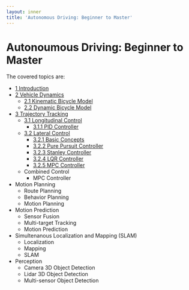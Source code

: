 ```yaml
---
layout: inner
title: 'Autonomous Driving: Beginner to Master'
---
```


# Autonoumous Driving: Beginner to Master

The covered topics are:

- [1 Introduction](./book/1-introduction.md)
- [2 Vehicle Dynamics](./book/2-vehicle-dynamics/content.md)
    - [2.1 Kinematic Bicycle Model](./book/2-vehicle-dynamics/kinematic-bicycle.md)
    - [2.2 Dynamic Bicycle Model](./book/2-vehicle-dynamics/dynamic-bicycle.md)
- [3 Trajectory Tracking](./book/3-trajectory-tracking/content.md)
    - [3.1 Longitudinal Control](./book/3-trajectory-tracking/longitudinal-control/content.md)
        - [3.1.1 PID Controller](./book/3-trajectory-tracking/longitudinal-control/pid.md)
    - [3.2 Lateral Control](./book/3-trajectory-tracking/lateral-control/content.md)
        - [3.2.1 Basic Concepts](./book/3-trajectory-tracking/lateral-control/basics.md)
        - [3.2.2 Pure Pursuit Controller](./book/3-trajectory-tracking/lateral-control/pure-pursuit.md)
        - [3.2.3 Stanley Controller](./book/3-trajectory-tracking/lateral-control/stanley.md)
        - [3.2.4 LQR Controller](./book/3-trajectory-tracking/lateral-control/lqr.md)
        - [3.2.5 MPC Controller](./book/3-trajectory-tracking/lateral-control/mpc.md)
    - Combined Control
        - MPC Controller
- Motion Planning
    - Route Planning
    - Behavior Planning
    - Motion Planning
- Motion Prediction
    - Sensor Fusion
    - Multi-target Tracking
    - Motion Prediction
- Simultenanous Localization and Mapping (SLAM)
    - Localization
    - Mapping
    - SLAM
- Perception
    - Camera 3D Object Detection
    - Lidar 3D Object Detection
    - Multi-sensor Object Detection
